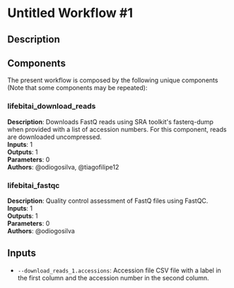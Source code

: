 # Untitled Workflow #1

## Description



## Components

The present workflow is composed by the following unique components (Note that some components may be repeated):

### lifebitai_download_reads

**Description**: Downloads FastQ reads using SRA toolkit's fasterq-dump when provided with a list of accession numbers. For this component, reads are downloaded uncompressed.\
**Inputs**: 1\
**Outputs**: 1\
**Parameters**: 0\
**Authors**: @odiogosilva, @tiagofilipe12

### lifebitai_fastqc

**Description**: Quality control assessment of FastQ files using FastQC.\
**Inputs**: 1\
**Outputs**: 1\
**Parameters**: 0\
**Authors**: @odiogosilva

## Inputs

- `--download_reads_1.accessions`: Accession file CSV file with a label in the first column and the accession number in the second column.
